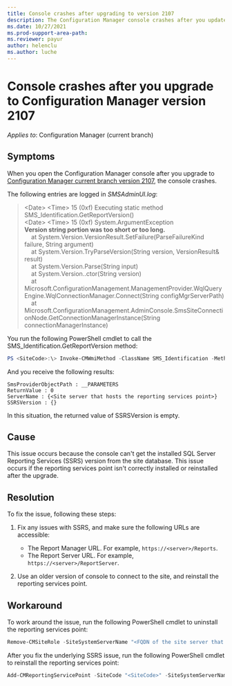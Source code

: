 ```yaml
---
title: Console crashes after upgrading to version 2107
description: The Configuration Manager console crashes after you update to Configuration Manager current branch version 2107. This issue occurs if the reporting services point isn't installed correctly.
ms.date: 10/27/2021
ms.prod-support-area-path: 
ms.reviewer: payur
author: helenclu
ms.author: luche
---
```

# Console crashes after you upgrade to Configuration Manager version 2107

*Applies to*: Configuration Manager (current branch)

## Symptoms

When you open the Configuration Manager console after you upgrade to [Configuration Manager current branch version 2107](/mem/configmgr/core/plan-design/changes/whats-new-in-version-2107), the console crashes.

The following entries are logged in *SMSAdminUI.log*:

> \<Date\> \<Time\>    15 (0xf)    Executing static method SMS_Identification.GetReportVersion()  
> \<Date\> \<Time\>    15 (0xf)    System.ArgumentException  
> **Version string portion was too short or too long.**  
> &nbsp;&nbsp;&nbsp; at System.Version.VersionResult.SetFailure(ParseFailureKind failure, String argument)  
> &nbsp;&nbsp;&nbsp; at System.Version.TryParseVersion(String version, VersionResult& result)  
> &nbsp;&nbsp;&nbsp; at System.Version.Parse(String input)  
> &nbsp;&nbsp;&nbsp; at System.Version..ctor(String version)  
> &nbsp;&nbsp;&nbsp; at Microsoft.ConfigurationManagement.ManagementProvider.WqlQueryEngine.WqlConnectionManager.Connect(String configMgrServerPath)  
> &nbsp;&nbsp;&nbsp; at Microsoft.ConfigurationManagement.AdminConsole.SmsSiteConnectionNode.GetConnectionManagerInstance(String connectionManagerInstance)

You run the following PowerShell cmdlet to call the SMS_Identification.GetReportVersion method:

```powershell
PS <SiteCode>:\> Invoke-CMWmiMethod -ClassName SMS_Identification -MethodName GetReportVersion -parameter @{ Sitecode = '<SiteCode>' }
```

And you receive the following results:

```output
SmsProviderObjectPath : __PARAMETERS
ReturnValue : 0
ServerName : {<Site server that hosts the reporting services point>}
SSRSVersion : {}
```

In this situation, the returned value of SSRSVersion is empty.

## Cause

This issue occurs because the console can't get the installed SQL Server Reporting Services (SSRS) version from the site database. This issue occurs if the reporting services point isn't correctly installed or reinstalled after the upgrade.

## Resolution

To fix the issue, following these steps:

1. Fix any issues with SSRS, and make sure the following URLs are accessible:

   - The Report Manager URL. For example, `https://<server>/Reports`.
   - The Report Server URL. For example, `https://<server>/ReportServer`.
1. Use an older version of console to connect to the site, and reinstall the reporting services point.

## Workaround

To work around the issue, run the following PowerShell cmdlet to uninstall the reporting services point:

```powershell
Remove-CMSiteRole -SiteSystemServerName "<FQDN of the site server that hosts the reporting services point>" -RoleName "SMS SRS Reporting Point"
```

After you fix the underlying SSRS issue, run the following PowerShell cmdlet to reinstall the reporting services point:

```powershell
Add-CMReportingServicePoint -SiteCode "<SiteCode>" -SiteSystemServerName "<FQDN of the site server that hosts the reporting services point>" -UserName <Domain\ReportingUser>
```
